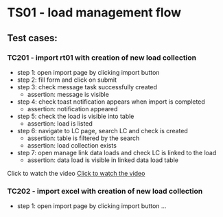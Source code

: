 # TS01 - load management flow

## Test cases:


### TC201 - import rt01 with creation of new load collection
- step 1: open import page by clicking import button
- step 2: fill form and click on submit
- step 3: check message task successfully created
     - assertion: message is visible
- step 4: check toast notification appears when import is completed
     - assertion: notification appeared
- step 5: check the load is visible into table
     - assertion: load is listed
- step 6: navigate to LC page, search LC and check is created
     - assertion: table is filtered by the search
     - assertion: load collection exists
- step 7: open manage link data loads and check LC is linked to the load
     - assertion: data load is visible in linked data load table

Click to watch the video
[Click to watch the video](videos/ts01/tc201.webm)

### TC202 - import excel with creation of new load collection
- step 1: open import page by clicking import button
...